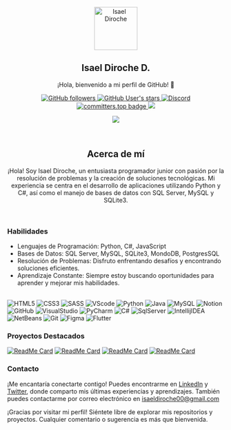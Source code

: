 
<p align="center">
 <img width="100px" src="https://avatars.githubusercontent.com/u/84982242?v=4" align="center" alt="Isael Diroche" />
 <h2 align="center">Isael Diroche D.</h2>
 <p align="center">¡Hola, bienvenido a mi perfil de GitHub! 👋</p>
</p>

  <p align="center">
    <a href="https://github.com/isael-Diroche?tab=followers">
      <img alt="GitHub followers" src="https://img.shields.io/github/followers/isael-diroche?label=Followers&logo=person">
    </a>
    <a href="https://codecov.io/gh/anuraghazra/github-readme-stats">
      <img alt="GitHub User's stars" src="https://img.shields.io/github/stars/isael-diroche?logo=star">
    </a>
    <a href="https://discord.gg/jrCJY2h6XR">
      <img alt="Discord" src="https://img.shields.io/discord/847910520086331432?logo=discord&logoColor=white&label=Discord&color=transparent">
    </a>
    <a href="https://user-badge.committers.top/dominican_republic/isael-Diroche">
      <img src="https://user-badge.committers.top/dominican_republic/isael-Diroche.svg" alt="committers.top badge" />
    </a>
    <a href="https://visitcount.itsvg.in">
      <img src="https://visitcount.itsvg.in/api?id=isael-Diroche&label=Visitas&color=0&icon=0&pretty=true" />
    </a>
  </p>

<div align="center">
  
![](https://github-readme-streak-stats.herokuapp.com/?user=isael-diroche&theme=dark&hide_border=false)

</div>
</br>

<h2 align="center">Acerca de mí</h2>
<p align="center">¡Hola! Soy Isael Diroche, un entusiasta programador junior con pasión por la resolución de problemas y la creación de soluciones tecnológicas. Mi experiencia se centra en el desarrollo de aplicaciones utilizando Python y C#, así como el manejo de bases de datos con SQL Server, MySQL y SQLite3.</p>
</br>

<h3 align="left">Habilidades</h3>
<p align="left">
  
- Lenguajes de Programación: Python, C#, JavaScript
- Bases de Datos: SQL Server, MySQL, SQLite3, MondoDB, PostgresSQL
- Resolución de Problemas: Disfruto enfrentando desafíos y encontrando soluciones eficientes.
- Aprendizaje Constante: Siempre estoy buscando oportunidades para aprender y mejorar mis habilidades.
  </br>
   </br>
</p>

![HTML5](https://img.shields.io/badge/-HTML5-E34F26?style=for-the-badge&logo=html5&logoColor=white)
![CSS3](https://img.shields.io/badge/-CSS3-1572B6?style=for-the-badge&logo=css3&logoColor=white)
![SASS](https://img.shields.io/badge/Sass-CC6699?style=for-the-badge&logo=sass&logoColor=white)
![VScode](https://img.shields.io/badge/-Vscode-blue?style=for-the-badge&logo=visualstudiocode)
![Python](https://img.shields.io/badge/-Python-succes?style=for-the-badge&logo=python)
![Java](https://img.shields.io/badge/-java-red?style=for-the-badge&logo=java)
![MySQL](https://img.shields.io/badge/-MySQL-blue?style=for-the-badge&logo=mysql)
![Notion](https://img.shields.io/badge/Notion-%23000000.svg?style=for-the-badge&logo=notion&logoColor=white)
![GitHub](https://img.shields.io/badge/-GitHub-black?style=for-the-badge&logo=github)
![VisualStudio](https://img.shields.io/badge/-VisualStudio-blueviolet?style=for-the-badge&logo=visualstudio)
![PyCharm](https://img.shields.io/badge/-Pycharm-green?style=for-the-badge&logo=Pycharm)
![C#](https://img.shields.io/badge/-Csharp-blue?style=for-the-badge&logo=csharp)
![SqlServer](https://img.shields.io/badge/-SqlServer-red?style=for-the-badge&logo=microsoftsqlserver)
![IntellijIDEA](https://img.shields.io/badge/-IntellijIDEA-blueviolet?style=for-the-badge&logo=intellijidea)
![NetBeans](https://img.shields.io/badge/-NetBeans-black?style=for-the-badge&logo=apachenetbeanside)
![Git](https://img.shields.io/badge/-Git-red?style=for-the-badge&logo=git&logoColor=white)
![Figma](https://img.shields.io/badge/-Figma-Black?style=for-the-badge&logo=figma)
![Flutter](https://img.shields.io/badge/Flutter-%2302569B.svg?style=for-the-badge&logo=Flutter&logoColor=white)

<h3 align="left">Proyectos Destacados</h3>

 <div align="left">

[![ReadMe Card](https://github-readme-stats.vercel.app/api/pin/?username=Isael-Diroche&repo=GrupoSoftware&theme=merko "GrupoSoftware")](https://github.com/Isael-Diroche/GrupoSoftware)
[![ReadMe Card](https://github-readme-stats.vercel.app/api/pin/?username=Isael-Diroche&repo=TeleHelpBot&theme=merko "TeleHelpBot")](https://github.com/Isael-Diroche/TeleHelpBot)
[![ReadMe Card](https://github-readme-stats.vercel.app/api/pin/?username=Isael-Diroche&repo=TechSolutionsID&theme=merko "TechSolutionsID")](https://github.com/Isael-Diroche/TechSolutionsID)                 [![ReadMe Card](https://github-readme-stats.vercel.app/api/pin/?username=Isael-Diroche&repo=VisitorRegister&theme=merko "VisitorRegister")](https://github.com/Isael-Diroche/VisitorRegister)
 </div>




<h3 align="left">Contacto</h3>

¡Me encantaría conectarte contigo! Puedes encontrarme en [LinkedIn](enlace-a-tu-perfil-de-LinkedIn) y [Twitter](enlace-a-tu-perfil-de-Twitter), donde comparto mis últimas experiencias y aprendizajes. También puedes contactarme por correo electrónico en isaeldiroche00@gmail.com

¡Gracias por visitar mi perfil! Siéntete libre de explorar mis repositorios y proyectos. Cualquier comentario o sugerencia es más que bienvenida.
